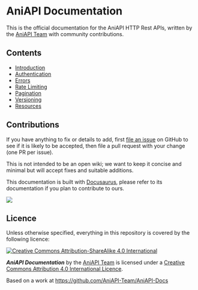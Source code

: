 # AniAPI Documentation

This is the official documentation for the AniAPI HTTP Rest APIs, written by the [AniAPI Team](https://github.com/AniAPI-Team) with community contributions.

## Contents

- [Introduction](docs/intro.mdx)
- [Authentication](docs/authentication.mdx)
- [Errors](docs/errors.mdx)
- [Rate Limiting](docs/rate_limiting.mdx)
- [Pagination](docs/pagination.mdx)
- [Versioning](docs/versioning.mdx)
- [Resources](docs/resources)

## Contributions

If you have anything to fix or details to add, first [file an issue](https://github.com/AniAPI-Team/AniAPI-Docs/issues) on GitHub to see if it is likely to be accepted, then file a pull request with your change (one PR per issue).

This is not intended to be an open wiki; we want to keep it concise and minimal but will accept fixes and suitable additions.

This documentation is built with [Docusaurus](https://docusaurus.io/docs), please refer to its documentation if you plan to contribute to ours.

<a href="https://github.com/AniAPI-Team/AniAPI-Docs/graphs/contributors">
  <img src="https://contrib.rocks/image?repo=AniAPI-Team/AniAPI-Docs" />
</a>

## Licence

Unless otherwise specified, everything in this repository is covered by the following licence:

[![Creative Commons Attribution-ShareAlike 4.0 International](https://licensebuttons.net/l/by-sa/4.0/88x31.png)](https://creativecommons.org/licenses/by-sa/4.0/)

***AniAPI Documentation*** by the [AniAPI Team](https://github.com/AniAPI-Team) is licensed under a [Creative Commons Attribution 4.0 International Licence](https://creativecommons.org/licenses/by-sa/4.0/).

Based on a work at https://github.com/AniAPI-Team/AniAPI-Docs
